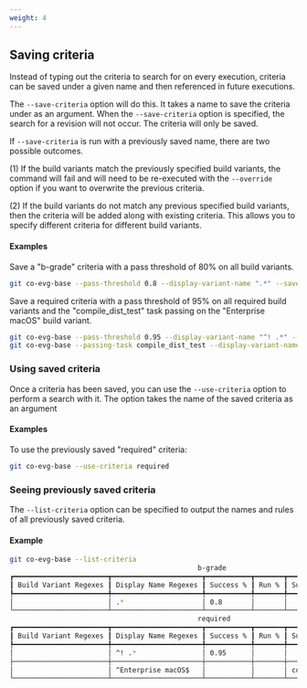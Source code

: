 ```yaml
---
weight: 4
---
```

## Saving criteria

Instead of typing out the criteria to search for on every execution, criteria can be saved under
a given name and then referenced in future executions.

The `--save-criteria` option will do this. It takes a name to save the criteria under as an
argument.  When the `--save-criteria` option is specified, the search for a revision will not
occur. The criteria will only be saved.

If `--save-criteria` is run with a previously saved name, there are two possible outcomes.

(1) If the build variants match the previously specified build variants, the command will fail
and will need to be re-executed with the `--override` option if you want to overwrite the
previous criteria.

(2) If the build variants do not match any previous specified build variants, then the criteria
will be added along with existing criteria. This allows you to specify different criteria for
different build variants.

#### Examples

Save a "b-grade" criteria with a pass threshold of 80% on all build variants.

```bash
git co-evg-base --pass-threshold 0.8 --display-variant-name ".*" --save-criteria b-grade
```

Save a required criteria with a pass threshold of 95% on all required build variants and the
"compile_dist_test" task passing on the "Enterprise macOS" build variant.

```bash
git co-evg-base --pass-threshold 0.95 --display-variant-name "^! .*" --save-criteria required
git co-evg-base --passing-task compile_dist_test --display-variant-name "^Enterprise macOS$" --save-criteria required
```

### Using saved criteria

Once a criteria has been saved, you can use the `--use-criteria` option to perform a search with
it. The option takes the name of the saved criteria as an argument

#### Examples

To use the previously saved "required" criteria:

```bash
git co-evg-base --use-criteria required
```

### Seeing previously saved criteria

The `--list-criteria` option can be specified to output the names and rules of all previously
saved criteria.

#### Example

```bash
git co-evg-base --list-criteria
                                              b-grade
┏━━━━━━━━━━━━━━━━━━━━━━━┳━━━━━━━━━━━━━━━━━━━━━━┳━━━━━━━━━━━┳━━━━━━━┳━━━━━━━━━━━━━━━━━━┳━━━━━━━━━━━┓
┃ Build Variant Regexes ┃ Display Name Regexes ┃ Success % ┃ Run % ┃ Successful Tasks ┃ Run Tasks ┃
┡━━━━━━━━━━━━━━━━━━━━━━━╇━━━━━━━━━━━━━━━━━━━━━━╇━━━━━━━━━━━╇━━━━━━━╇━━━━━━━━━━━━━━━━━━╇━━━━━━━━━━━┩
│                       │ .*                   │ 0.8       │       │                  │           │
└───────────────────────┴──────────────────────┴───────────┴───────┴──────────────────┴───────────┘
                                              required
┏━━━━━━━━━━━━━━━━━━━━━━━┳━━━━━━━━━━━━━━━━━━━━━━┳━━━━━━━━━━━┳━━━━━━━┳━━━━━━━━━━━━━━━━━━━┳━━━━━━━━━━━┓
┃ Build Variant Regexes ┃ Display Name Regexes ┃ Success % ┃ Run % ┃ Successful Tasks  ┃ Run Tasks ┃
┡━━━━━━━━━━━━━━━━━━━━━━━╇━━━━━━━━━━━━━━━━━━━━━━╇━━━━━━━━━━━╇━━━━━━━╇━━━━━━━━━━━━━━━━━━━╇━━━━━━━━━━━┩
│                       │ ^! .*                │ 0.95      │       │                   │           │
├───────────────────────┼──────────────────────┼───────────┼───────┼───────────────────┼───────────┤
│                       │ ^Enterprise macOS$   │           │       │ compile_dist_test │           │
└───────────────────────┴──────────────────────┴───────────┴───────┴───────────────────┴───────────┘
```

